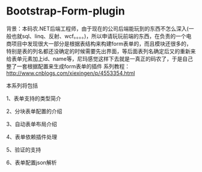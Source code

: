 # Bootstrap-Form-plugin
背景：本码农.NET后端工程师，由于现在的公司后端能玩到的东西不怎么深入(一般也就sql、linq、反射、wcf。。。。)，所以申请玩玩前端的东西，在负责的一个电商项目中发现很大一部分是根据表结构来构建form表单的，而且模块还很多的，特别是表的列名都还没确定的时候需要先出界面，等后面表列名确定后又的重新来给表单元素加上id、name等，尼玛感觉这样下去就是一真正的码农了，于是自己整了一套根据配置来生成form表单的插件
系列教程：http://www.cnblogs.com/xiexingen/p/4553354.html

本系列将包括

1、表单支持的类型简介

2、分块表单配置的介绍

3、自动表单布局介绍

4、表单依赖插件处理

5、验证的支持

6、表单配置json解析
